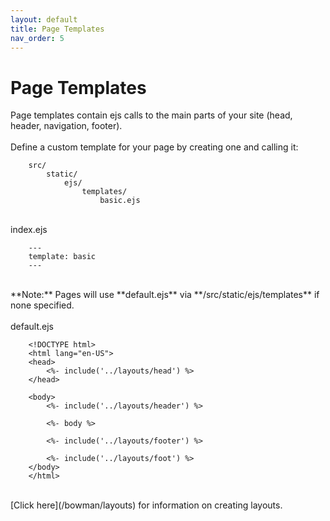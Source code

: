 ```yaml
---
layout: default
title: Page Templates
nav_order: 5
---
```


# Page Templates

Page templates contain ejs calls to the main parts of your site (head, header, navigation, footer).
<br>
<br>
Define a custom template for your page by creating one and calling it:

        src/
            static/
                ejs/
                    templates/
                        basic.ejs

<br>
index.ejs

        ---
        template: basic
        ---

<br>
**Note:** Pages will use **default.ejs** via **/src/static/ejs/templates** if none specified. 
<br>
<br>
default.ejs

        <!DOCTYPE html>
        <html lang="en-US">
        <head>
            <%- include('../layouts/head') %>
        </head>

        <body>
            <%- include('../layouts/header') %>

            <%- body %>

            <%- include('../layouts/footer') %>

            <%- include('../layouts/foot') %>
        </body>
        </html>

<br>
[Click here](/bowman/layouts) for information on creating layouts.